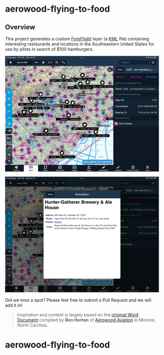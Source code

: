 # aerowood-flying-to-food

## Overview

This project generates a custom [ForeFlight](https://www.foreflight.com/) layer (a [KML](https://en.wikipedia.org/wiki/Keyhole_Markup_Language) file) containing interesting restaurants and locations in the Southeastern United States for use by pilots in search of $100 hamburgers.

![map](./images/map.jpeg)

![detail](./images/detail.jpeg)

Did we miss a spot? Please feel free to submit a Pull Request and we will add it in!

> Inspiration and content is largely based on the [original Word Document](https://aerowoodaviation.com/site/wp-content/uploads/2021/04/Flying-to-Food.pdf) compiled by **Ron Horton** of [Aerowood Aviation](https://aerowoodaviation.com/) in Monroe, North Carolina.
# aerowood-flying-to-food
